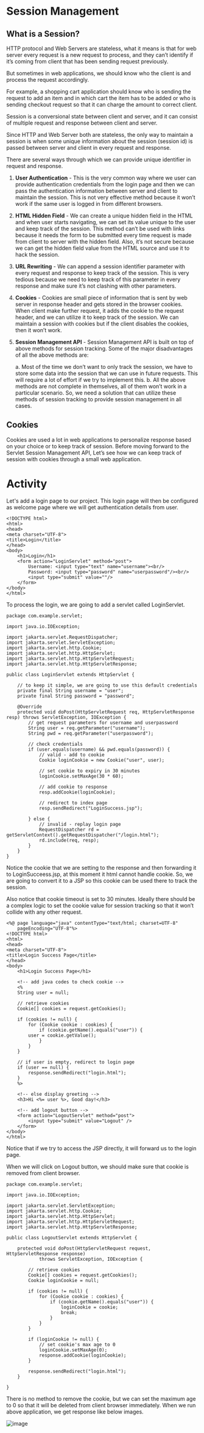 # Session Management

## What is a Session?

HTTP protocol and Web Servers are stateless, what it means is that for web server every request is a new request to process, and they can’t identify if it’s coming from client that has been sending request previously. 

But sometimes in web applications, we should know who the client is and process the request accordingly. 

For example, a shopping cart application should know who is sending the request to add an item and in which cart the item has to be added or who is sending checkout request so that it can charge the amount to correct client. 

Session is a conversional state between client and server, and it can consist of multiple request and response between client and server. 

Since HTTP and Web Server both are stateless, the only way to maintain a session is when some unique information about the session (session id) is passed between server and client in every request and response. 

There are several ways through which we can provide unique identifier in request and response.

1. **User Authentication** - This is the very common way where we user can provide authentication credentials from the login page and then we can pass the authentication information between server and client to maintain the session. This is not very effective method because it won’t work if the same user is logged in from different browsers.
2. **HTML Hidden Field** - We can create a unique hidden field in the HTML and when user starts navigating, we can set its value unique to the user and keep track of the session. This method can’t be used with links because it needs the form to be submitted every time request is made from client to server with the hidden field. Also, it’s not secure because we can get the hidden field value from the HTML source and use it to hack the session.
3. **URL Rewriting** - We can append a session identifier parameter with every request and response to keep track of the session. This is very tedious because we need to keep track of this parameter in every response and make sure it’s not clashing with other parameters.
4. **Cookies** - Cookies are small piece of information that is sent by web server in response header and gets stored in the browser cookies. When client make further request, it adds the cookie to the request header, and we can utilize it to keep track of the session. We can maintain a session with cookies but if the client disables the cookies, then it won’t work.
5. **Session Management API** - Session Management API is built on top of above methods for session tracking. Some of the major disadvantages of all the above methods are:

   a.	Most of the time we don’t want to only track the session, we have to store some data into the session that we can use in future requests. This will require a lot of effort if we try to implement this.
   b.	All the above methods are not complete in themselves, all of them won’t work in a particular scenario. So, we need a solution that can utilize these methods of session tracking to provide session management in all cases.

## Cookies

Cookies are used a lot in web applications to personalize response based on your choice or to keep track of session. Before moving forward to the Servlet Session Management API, Let’s see how we can keep track of session with cookies through a small web application. 

# Activity

Let's add a login page to our project. This login page will then be configured as welcome page where we will get authentication details from user.

```
<!DOCTYPE html>
<html>
<head>
<meta charset="UTF-8">
<title>Login</title>
</head>
<body>
	<h1>Login</h1>
	<form action="LoginServlet" method="post">
		Username: <input type="text" name="username"><br/>
		Password: <input type="password" name="userpassword"/><br/>
		<input type="submit" value=""/>
	</form>
</body>
</html>
```

To process the login, we are going to add a servlet called LoginServlet.

```
package com.example.servlet;

import java.io.IOException;

import jakarta.servlet.RequestDispatcher;
import jakarta.servlet.ServletException;
import jakarta.servlet.http.Cookie;
import jakarta.servlet.http.HttpServlet;
import jakarta.servlet.http.HttpServletRequest;
import jakarta.servlet.http.HttpServletResponse;

public class LoginServlet extends HttpServlet {

	// to keep it simple, we are going to use this default credentials
	private final String username = "user";
	private final String password = "password";

	@Override
	protected void doPost(HttpServletRequest req, HttpServletResponse resp) throws ServletException, IOException {
		// get request parameters for username and userpassword
		String user = req.getParameter("username");
		String pwd = req.getParameter("userpassword");

		// check credentials
		if (user.equals(username) && pwd.equals(password)) {
			// valid - add to cookie
			Cookie loginCookie = new Cookie("user", user);

			// set cookie to expiry in 30 minutes
			loginCookie.setMaxAge(30 * 60);

			// add cookie to response
			resp.addCookie(loginCookie);

			// redirect to index page
			resp.sendRedirect("LoginSuccess.jsp");

		} else {
			// invalid - replay login page
			RequestDispatcher rd = getServletContext().getRequestDispatcher("/login.html");
			rd.include(req, resp);
		}
	}
}
```

Notice the cookie that we are setting to the response and then forwarding it to LoginSucceess.jsp, at this moment it html cannot handle cookie. So, we are going to convert it to a JSP so this cookie can be used there to track the session. 

Also notice that cookie timeout is set to 30 minutes. Ideally there should be a complex logic to set the cookie value for session tracking so that it won’t collide with any other request.

```
<%@ page language="java" contentType="text/html; charset=UTF-8"
	pageEncoding="UTF-8"%>
<!DOCTYPE html>
<html>
<head>
<meta charset="UTF-8">
<title>Login Success Page</title>
</head>
<body>
	<h1>Login Success Page</h1>

	<!-- add java codes to check cookie -->
	<%
	String user = null;

	// retrieve cookies
	Cookie[] cookies = request.getCookies();

	if (cookies != null) {
		for (Cookie cookie : cookies) {
			if (cookie.getName().equals("user")) {
		user = cookie.getValue();
			}
		}
	}

	// if user is empty, redirect to login page
	if (user == null) {
		response.sendRedirect("login.html");
	}
	%>
	
	<!-- else display greeting -->
	<h3>Hi <%= user %>, Good day!</h3>
	
	<!-- add logout button -->
	<form action="LogoutServlet" method="post">
		<input type="submit" value="Logout" />
	</form>
</body>
</html>
```

Notice that if we try to access the JSP directly, it will forward us to the login page. 

When we will click on Logout button, we should make sure that cookie is removed from client browser.

```
package com.example.servlet;

import java.io.IOException;

import jakarta.servlet.ServletException;
import jakarta.servlet.http.Cookie;
import jakarta.servlet.http.HttpServlet;
import jakarta.servlet.http.HttpServletRequest;
import jakarta.servlet.http.HttpServletResponse;

public class LogoutServlet extends HttpServlet {

	protected void doPost(HttpServletRequest request, HttpServletResponse response)
			throws ServletException, IOException {

		// retrieve cookies
		Cookie[] cookies = request.getCookies();
		Cookie loginCookie = null;

		if (cookies != null) {
			for (Cookie cookie : cookies) {
				if (cookie.getName().equals("user")) {
					loginCookie = cookie;
					break;
				}
			}
		}

		if (loginCookie != null) {
			// set cookie's max age to 0
			loginCookie.setMaxAge(0);
			response.addCookie(loginCookie);
		}

		response.sendRedirect("login.html");
	}

}
```

There is no method to remove the cookie, but we can set the maximum age to 0 so that it will be deleted from client browser immediately. When we run above application, we get response like below images.

![image](https://github.com/user-attachments/assets/919c53aa-d150-4109-abad-aefd54c3481f)


